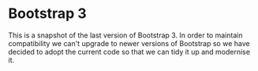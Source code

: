 # Bootstrap 3

This is a snapshot of the last version of Bootstrap 3. In order to maintain compatibility we can't upgrade to newer versions of Bootstrap so we have decided to adopt the current code so that we can tidy it up and modernise it.
